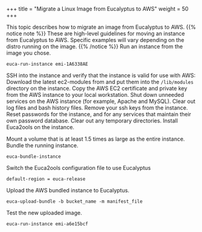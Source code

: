 +++
title = "Migrate a Linux Image from Eucalyptus to AWS"
weight = 50
+++

This topic describes how to migrate an image from Eucalyptus to AWS.
{{% notice note %}}
These are high-level guidelines for moving an instance from Eucalyptus to AWS. Specific examples will vary depending on the distro running on the image. 
{{% /notice %}}
Run an instance from the image you chose. 

    euca-run-instance emi-1A6338AE

SSH into the instance and verify that the instance is valid for use with AWS: Download the latest ec2-modules from [](http://s3.amazonaws.com/ec2-downloads) and put them into the `/lib/modules` directory on the instance. Copy the AWS EC2 certificate and private key from the AWS instance to your local workstation. Shut down unneeded services on the AWS instance (for example, Apache and MySQL). Clear out log files and bash history files. Remove your ssh keys from the instance. Reset passwords for the instance, and for any services that maintain their own password database. Clear out any temporary directories. Install Euca2ools on the instance. 


Mount a volume that is at least 1.5 times as large as the entire instance. Bundle the running instance. 

    euca-bundle-instance 

Switch the Euca2ools configuration file to use Eucalyptus 

    default-region = euca-release

Upload the AWS bundled instance to Eucalyptus. 

    euca-upload-bundle -b bucket_name -m manifest_file

Test the new uploaded image. 

    euca-run-instance emi-a6e15bcf

